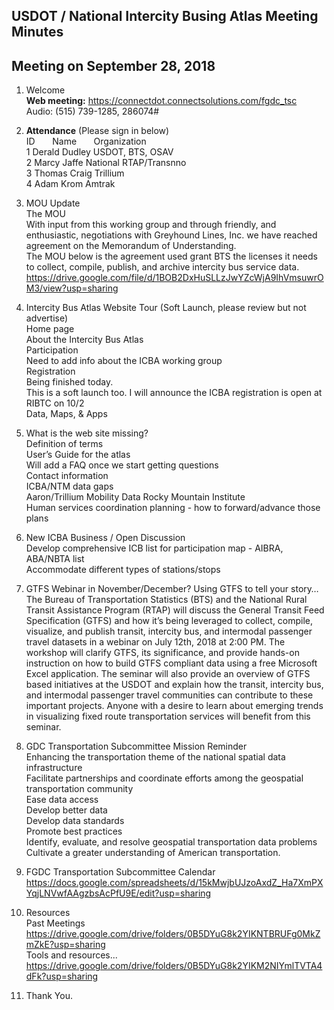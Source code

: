 
## USDOT / National Intercity Busing Atlas Meeting Minutes   
## Meeting on September 28, 2018   

1. Welcome   
**Web meeting:**  https://connectdot.connectsolutions.com/fgdc_tsc   
Audio: (515) 739-1285, 286074#      

2. **Attendance** (Please sign in below)   
ID &nbsp; &nbsp; &nbsp; Name &nbsp; &nbsp; &nbsp; Organization     
1  Derald Dudley   USDOT, BTS, OSAV  
2  Marcy Jaffe  National RTAP/Transnno   
3  Thomas Craig  Trillium   
4  Adam Krom   Amtrak   

3. MOU Update  
The MOU  
With input from this working group and through friendly, and enthusiastic, negotiations with Greyhound Lines, Inc. we have reached agreement on the Memorandum of Understanding.  
The MOU below is the agreement used grant BTS the licenses it needs to collect, compile, publish, and archive intercity bus service data.  
https://drive.google.com/file/d/1BOB2DxHuSLLzJwYZcWjA9IhVmsuwrOM3/view?usp=sharing  

4. Intercity Bus Atlas Website Tour (Soft Launch, please review but not advertise)  
Home page  
About the Intercity Bus Atlas  
Participation  
Need to add info about the ICBA working group  
Registration  
Being finished today.  
This is a soft launch too. I will announce the ICBA registration is open at RIBTC on 10/2  
Data, Maps, & Apps  

5. What is the web site missing?   
Definition of terms  
User’s Guide for the atlas  
Will add a FAQ once we start getting questions  
Contact information  
ICBA/NTM data gaps  
Aaron/Trillium Mobility Data Rocky Mountain Institute  
Human services coordination planning - how to forward/advance those plans  

6. New ICBA Business / Open Discussion  
Develop comprehensive ICB list for participation map - AIBRA, ABA/NBTA list  
Accommodate different types of stations/stops  
	
7. GTFS Webinar in November/December?
Using GTFS to tell your story…
The Bureau of Transportation Statistics (BTS) and the National Rural Transit Assistance Program (RTAP) will discuss the General Transit Feed Specification (GTFS) and how it’s being leveraged to collect, compile, visualize, and publish transit, intercity bus, and intermodal passenger travel datasets in a webinar on July 12th, 2018 at 2:00 PM.
The workshop will clarify GTFS, its significance, and provide hands-on instruction on how to build GTFS compliant data using a free Microsoft Excel application.   The seminar will also provide an overview of GTFS based initiatives at the USDOT and explain how the transit, intercity bus, and intermodal passenger travel communities can contribute to these important projects.
Anyone with a desire to learn about emerging trends in visualizing fixed route transportation services will benefit from this seminar.

8. GDC Transportation Subcommittee Mission Reminder  
Enhancing the transportation theme of the national spatial data infrastructure  
Facilitate partnerships and coordinate efforts among the geospatial transportation community  
Ease data access  
Develop better data  
Develop data standards  
Promote best practices  
Identify, evaluate, and resolve geospatial transportation data problems  
Cultivate a greater understanding of American transportation.  
 	
9. FGDC Transportation Subcommittee Calendar  
https://docs.google.com/spreadsheets/d/15kMwjbUJzoAxdZ_Ha7XmPXYqjLNVwfAAgzbsAcPfU9E/edit?usp=sharing  

10. Resources  
Past Meetings  
https://drive.google.com/drive/folders/0B5DYuG8k2YIKNTBRUFg0MkZmZkE?usp=sharing  
Tools and resources...  
https://drive.google.com/drive/folders/0B5DYuG8k2YIKM2NIYmlTVTA4dFk?usp=sharing  

11. Thank You.  

